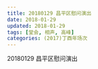 ```yaml
---
title: 20180129 昌平区慰问演出
date: 2018-01-29
updated: 2018-01-29
tags: [堂会, 相声, 高峰] 
categories: (2017)丁酉年场次 
---
```

20180129 昌平区慰问演出
